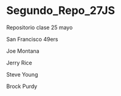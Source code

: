 # Segundo_Repo_27JS
Repositorio clase 25 mayo

San Francisco 49ers

Joe Montana

Jerry Rice

Steve Young

Brock Purdy